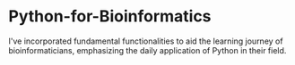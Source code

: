 # Python-for-Bioinformatics
I've incorporated fundamental functionalities to aid the learning journey of bioinformaticians, emphasizing the daily application of Python in their field.
